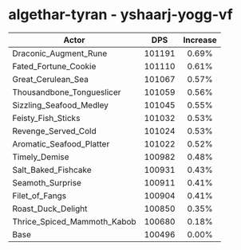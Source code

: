 # algethar-tyran - yshaarj-yogg-vf
| Actor | DPS | Increase |
|---|:---:|:---:|
|Draconic_Augment_Rune|101191|0.69%|
|Fated_Fortune_Cookie|101110|0.61%|
|Great_Cerulean_Sea|101067|0.57%|
|Thousandbone_Tongueslicer|101059|0.56%|
|Sizzling_Seafood_Medley|101045|0.55%|
|Feisty_Fish_Sticks|101032|0.53%|
|Revenge_Served_Cold|101024|0.53%|
|Aromatic_Seafood_Platter|101022|0.52%|
|Timely_Demise|100982|0.48%|
|Salt_Baked_Fishcake|100931|0.43%|
|Seamoth_Surprise|100911|0.41%|
|Filet_of_Fangs|100904|0.41%|
|Roast_Duck_Delight|100850|0.35%|
|Thrice_Spiced_Mammoth_Kabob|100680|0.18%|
|Base|100496|0.00%|
